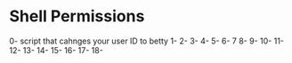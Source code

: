 # Shell Permissions
0- script that cahnges your user ID to betty
1-
2-
3-
4-
5-
6-
7
8-
9-
10-
11-
12-
13-
14-
15-
16-
17-
18-
